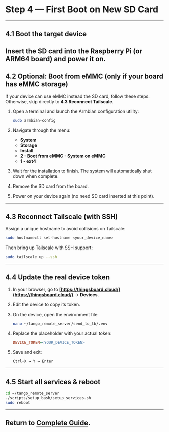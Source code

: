 
# Step 4 — First Boot on New SD Card

---

## 4.1 Boot the target device

## Insert the SD card into the Raspberry Pi (or ARM64 board) and power it on.

## 4.2 Optional: Boot from eMMC (only if your board has eMMC storage)

If your device can use eMMC instead the SD card, follow these steps. Otherwise, skip directly to **4.3 Reconnect Tailscale**.

1. Open a terminal and launch the Armbian configuration utility:

   ```bash
   sudo armbian-config
   ```
2. Navigate through the menu:

   * **System**
   * **Storage**
   * **Install**
   * **2 - Boot from eMMC - System on eMMC**
   * **1 - ext4**
3. Wait for the installation to finish. The system will automatically shut down when complete.
4. Remove the SD card from the board.
5. Power on your device again (no need SD card inserted at this point).

---

## 4.3 Reconnect Tailscale (with SSH)

Assign a unique hostname to avoid collisions on Tailscale:

```bash
sudo hostnamectl set-hostname <your_device_name>
```

Then bring up Tailscale with SSH support:

```bash
sudo tailscale up --ssh
```

---

## 4.4 Update the real device token

1. In your browser, go to **[https://thingsboard.cloud/](https://thingsboard.cloud/)** → **Devices**.
2. Edit the device to copy its token.
3. On the device, open the environment file:

   ```bash
   nano ~/tango_remote_server/send_to_tb/.env
   ```
4. Replace the placeholder with your actual token:

   ```ini
   DEVICE_TOKEN=<YOUR_DEVICE_TOKEN>
   ```
5. Save and exit:

   ```bash
   Ctrl+X → Y → Enter
   ```

---

## 4.5 Start all services & reboot

```bash
cd ~/tango_remote_server
./scripts/setup_bash/setup_services.sh
sudo reboot
```

---

## Return to [Complete Guide](/docs/base_guide.md).
